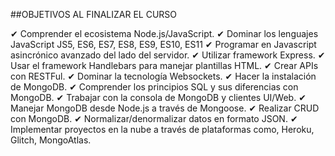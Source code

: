 ##OBJETIVOS AL FINALIZAR EL CURSO

✔ Comprender el ecosistema Node.js/JavaScript.
✔ Dominar los lenguajes JavaScript JS5, ES6, ES7, ES8,
ES9, ES10, ES11
✔ Programar en Javascript asincrónico avanzado del
lado del servidor.
✔ Utilizar framework Express.
✔ Usar el framework Handlebars para manejar plantillas
HTML.
✔ Crear APIs con RESTFul.
✔ Dominar la tecnología Websockets.
✔ Hacer la instalación de MongoDB.
✔ Comprender los principios SQL y sus diferencias con
MongoDB.
✔ Trabajar con la consola de MongoDB y clientes
UI/Web.
✔ Manejar MongoDB desde Node.js a través de
Mongoose.
✔ Realizar CRUD con MongoDB.
✔ Normalizar/denormalizar datos en formato JSON.
✔ Implementar proyectos en la nube a través de
plataformas como, Heroku, Glitch, MongoAtlas.
